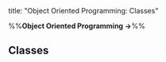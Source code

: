 <frontmatter>
title: "Object Oriented Programming: Classes"
</frontmatter>

<link rel="stylesheet" href="{{baseUrl}}/css/textbook.css">

<div class="website-content">

%%**Object Oriented Programming →**%%

## Classes

<div id="main">

<include src="basic/embed.md" />
<include src="classLevelMembers/embed.md" />
<include src="enumerations/embed.md" />

</div>

</div>
